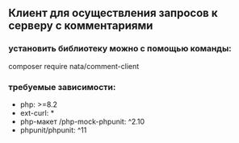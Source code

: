 Клиент для осуществления запросов к серверу с комментариями
-----------------------------------

### установить библиотеку можно с помощью команды:
composer require nata/comment-client

### требуемые зависимости: 
* php: >=8.2
* ext-curl: *
* php-макет /php-mock-phpunit: ^2.10
* phpunit/phpunit: ^11
